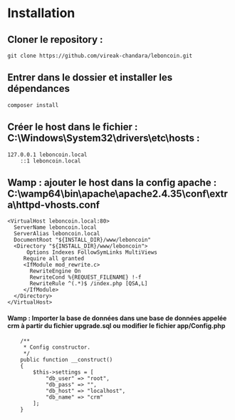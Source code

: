 # Installation

## Cloner le repository :
```
git clone https://github.com/vireak-chandara/leboncoin.git
```


## Entrer dans le dossier et installer les dépendances
```
composer install
```

## Créer le host dans le fichier : C:\Windows\System32\drivers\etc\hosts :
```
127.0.0.1 leboncoin.local
    ::1 leboncoin.local
```

## Wamp : ajouter le host dans la config apache : C:\wamp64\bin\apache\apache2.4.35\conf\extra\httpd-vhosts.conf
```
<VirtualHost leboncoin.local:80>
  ServerName leboncoin.local
  ServerAlias leboncoin.local
  DocumentRoot "${INSTALL_DIR}/www/leboncoin"
  <Directory "${INSTALL_DIR}/www/leboncoin">
      Options Indexes FollowSymLinks MultiViews
     Require all granted
     <IfModule mod_rewrite.c>
       RewriteEngine On
       RewriteCond %{REQUEST_FILENAME} !-f
       RewriteRule ^(.*)$ /index.php [QSA,L]
     </IfModule>
  </Directory>
</VirtualHost>
```
#### Wamp : Importer la base de données dans une base de données appelée crm à partir du fichier upgrade.sql ou modifier le fichier app/Config.php
```
    /**
     * Config constructor.
     */
    public function __construct()
    {
        $this->settings = [
            "db_user" => "root",
            "db_pass" => "",
            "db_host" => "localhost",
            "db_name" => "crm" 
        ];
    }
```
